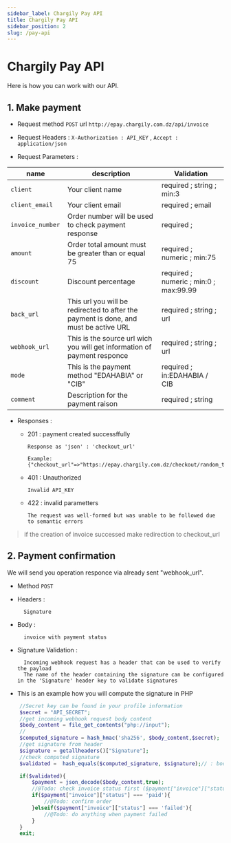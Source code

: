 ```yaml
---
sidebar_label: Chargily Pay API
title: Chargily Pay API
sidebar_position: 2
slug: /pay-api
---
```


# Chargily Pay API

Here is how you can work with our API.

## 1. Make payment

- Request method ```POST``` url ```http://epay.chargily.com.dz/api/invoice```

- Request Headers :
        ```X-Authorization : API_KEY``` , ```Accept : application/json```

- Request Parameters :

| name                          |  description                                                                                          | Validation                                |
|-------------------------------|-------------------------------------------------------------------------------------------------------|-------------------------------------------|
|  ```client ```                | Your client name                                                                                      |   required ; string ; min:3               |
|  ```client_email ```          | Your client email                                                                                     |   required ; email                        |
|  ```invoice_number ```        | Order number will be used to check payment response                                                   |   required ;                              |
|  ```amount ```                | Order total amount must be greater than or equal 75                                                   |   required ; numeric ; min:75             |
|  ```discount ```              | Discount percentage                                                                                   |   required ; numeric ; min:0 ; max:99.99  |
|  ```back_url ```              | This url you will be redirected to after the payment is done, and must be active URL                  |   required ; string  ; url                |
|  ```webhook_url```            | This is the source url wich you will get information of payment responce                              |   required ; string  ; url                |
|  ```mode ```                  | This is the payment method "EDAHABIA" or "CIB"                                                        |   required ; in:EDAHABIA / CIB            |
|  ```comment ```               | Description for the payment raison                                                                    |   required ; string                       |

- Responses :

    -   201 : payment created successffully

            Response as 'json' : 'checkout_url'

            Example: {"checkout_url"=>"https://epay.chargily.com.dz/checkout/random_token_here"}

    -   401 : Unauthorized

            Invalid API_KEY

    -   422 : invalid parametters

            The request was well-formed but was unable to be followed due to semantic errors

> if the creation of invoice successed make redirection to checkout_url

## 2. Payment confirmation

We will send you operation responce via already sent "webhook_url".

- Method ```POST```

- Headers :

        Signature

- Body :

        invoice with payment status

- Signature Validation :

        Incoming webhook request has a header that can be used to verify the payload
        The name of the header containing the signature can be configured in the 'Signature' header key to validate signatures

- This is an example how you will compute the signature in PHP

```php
    //Secret key can be found in your profile information
    $secret = "API_SECRET";
    //get incoming webhook request body content
    $body_content = file_get_contents("php://input");
    //
    $computed_signature = hash_hmac('sha256', $body_content,$secret);
    //get signature from header
    $signature = getallheaders()["Signature"];
    //check computed signature
    $validated =  hash_equals($computed_signature, $signature);// : bool

    if($validated){
        $payment = json_decode($body_content,true);
        //@Todo: check invoice status first ($payment["invoice"]["status"] === 'paid')
        if($payment["invoice"]["status"] === 'paid'){
            //@Todo: confirm order
        }elseif($payment["invoice"]["status"] === 'failed'){
            //@Todo: do anything when payment failed
        }
    }
    exit;
```

